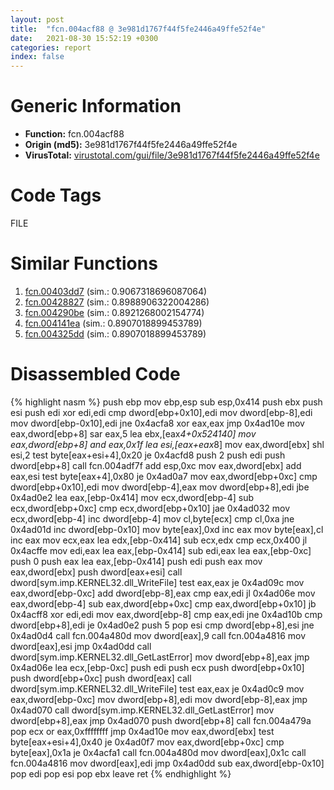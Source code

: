 ```yaml
---
layout: post
title:  "fcn.004acf88 @ 3e981d1767f44f5fe2446a49ffe52f4e"
date:   2021-08-30 15:52:19 +0300
categories: report
index: false
---
```


# Generic Information
- **Function:** fcn.004acf88
- **Origin (md5):** 3e981d1767f44f5fe2446a49ffe52f4e
- **VirusTotal:** [virustotal.com/gui/file/3e981d1767f44f5fe2446a49ffe52f4e][virustotal_ref]

# Code Tags
<span class="tag" id="FILE">FILE</span>


# Similar Functions

1. [fcn.00403dd7][similar_1_ref] (sim.: 0.9067318696087064)
2. [fcn.00428827][similar_2_ref] (sim.: 0.8988906322004286)
3. [fcn.004290be][similar_3_ref] (sim.: 0.8921268002154774)
4. [fcn.004141ea][similar_4_ref] (sim.: 0.8907018899453789)
5. [fcn.004325dd][similar_5_ref] (sim.: 0.8907018899453789)


# Disassembled Code

{% highlight nasm %}
push ebp
mov ebp,esp
sub esp,0x414
push ebx
push esi
push edi
xor edi,edi
cmp dword[ebp+0x10],edi
mov dword[ebp-8],edi
mov dword[ebp-0x10],edi
jne 0x4acfa8
xor eax,eax
jmp 0x4ad10e
mov eax,dword[ebp+8]
sar eax,5
lea ebx,[eax*4+0x524140]
mov eax,dword[ebp+8]
and eax,0x1f
lea esi,[eax+eax*8]
mov eax,dword[ebx]
shl esi,2
test byte[eax+esi+4],0x20
je 0x4acfd8
push 2
push edi
push dword[ebp+8]
call fcn.004adf7f
add esp,0xc
mov eax,dword[ebx]
add eax,esi
test byte[eax+4],0x80
je 0x4ad0a7
mov eax,dword[ebp+0xc]
cmp dword[ebp+0x10],edi
mov dword[ebp-4],eax
mov dword[ebp+8],edi
jbe 0x4ad0e2
lea eax,[ebp-0x414]
mov ecx,dword[ebp-4]
sub ecx,dword[ebp+0xc]
cmp ecx,dword[ebp+0x10]
jae 0x4ad032
mov ecx,dword[ebp-4]
inc dword[ebp-4]
mov cl,byte[ecx]
cmp cl,0xa
jne 0x4ad01d
inc dword[ebp-0x10]
mov byte[eax],0xd
inc eax
mov byte[eax],cl
inc eax
mov ecx,eax
lea edx,[ebp-0x414]
sub ecx,edx
cmp ecx,0x400
jl 0x4acffe
mov edi,eax
lea eax,[ebp-0x414]
sub edi,eax
lea eax,[ebp-0xc]
push 0
push eax
lea eax,[ebp-0x414]
push edi
push eax
mov eax,dword[ebx]
push dword[eax+esi]
call dword[sym.imp.KERNEL32.dll_WriteFile]
test eax,eax
je 0x4ad09c
mov eax,dword[ebp-0xc]
add dword[ebp-8],eax
cmp eax,edi
jl 0x4ad06e
mov eax,dword[ebp-4]
sub eax,dword[ebp+0xc]
cmp eax,dword[ebp+0x10]
jb 0x4acff8
xor edi,edi
mov eax,dword[ebp-8]
cmp eax,edi
jne 0x4ad10b
cmp dword[ebp+8],edi
je 0x4ad0e2
push 5
pop esi
cmp dword[ebp+8],esi
jne 0x4ad0d4
call fcn.004a480d
mov dword[eax],9
call fcn.004a4816
mov dword[eax],esi
jmp 0x4ad0dd
call dword[sym.imp.KERNEL32.dll_GetLastError]
mov dword[ebp+8],eax
jmp 0x4ad06e
lea ecx,[ebp-0xc]
push edi
push ecx
push dword[ebp+0x10]
push dword[ebp+0xc]
push dword[eax]
call dword[sym.imp.KERNEL32.dll_WriteFile]
test eax,eax
je 0x4ad0c9
mov eax,dword[ebp-0xc]
mov dword[ebp+8],edi
mov dword[ebp-8],eax
jmp 0x4ad070
call dword[sym.imp.KERNEL32.dll_GetLastError]
mov dword[ebp+8],eax
jmp 0x4ad070
push dword[ebp+8]
call fcn.004a479a
pop ecx
or eax,0xffffffff
jmp 0x4ad10e
mov eax,dword[ebx]
test byte[eax+esi+4],0x40
je 0x4ad0f7
mov eax,dword[ebp+0xc]
cmp byte[eax],0x1a
je 0x4acfa1
call fcn.004a480d
mov dword[eax],0x1c
call fcn.004a4816
mov dword[eax],edi
jmp 0x4ad0dd
sub eax,dword[ebp-0x10]
pop edi
pop esi
pop ebx
leave
ret
{% endhighlight %}


[similar_1_ref]: /report/fcn.00403dd7@73677cb40830e94fbfb5483ff33e40b9
[similar_2_ref]: /report/fcn.00428827@e16f74a2849182d98050864255e902f8
[similar_3_ref]: /report/fcn.004290be@de21a548b66aa6c0b17491b6a31e14fa
[similar_4_ref]: /report/fcn.004141ea@6c5b0418e4a4c57d99cda47d2717045d
[similar_5_ref]: /report/fcn.004325dd@0aa2d73a5300dff2412388945614b507
[virustotal_ref]: https://www.virustotal.com/gui/file/3e981d1767f44f5fe2446a49ffe52f4e
